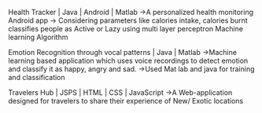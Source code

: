 
Health Tracker | Java | Android | Matlab
->A personalized health monitoring Android app
-> Considering parameters like calories intake, calories burnt classifies people as Active or Lazy using
multi layer perceptron Machine learning Algorithm


Emotion Recognition through vocal patterns | Java | Matlab
->Machine learning based application which uses voice recordings to detect emotion and classify it as
happy, angry and sad.
->Used Mat lab and java for training and classification


Travelers Hub | JSPS | HTML | CSS | JavaScript
->A Web-application designed for travelers to share their experience of New/ Exotic locations
